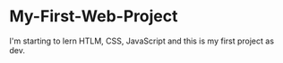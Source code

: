# My-First-Web-Project
I'm starting to lern HTLM, CSS, JavaScript and this is my first project as dev.
